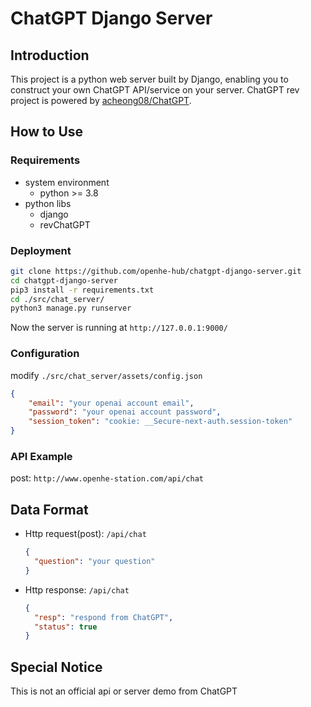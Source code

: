 # ChatGPT Django Server
## Introduction
This project is a python web server built by Django, 
enabling you to construct your own ChatGPT API/service on your server. 
ChatGPT rev project is
powered by [acheong08/ChatGPT](https://github.com/acheong08/ChatGPT).
## How to Use
### Requirements
* system environment
  * python >= 3.8    
* python libs  
  * django  
  * revChatGPT
### Deployment
```bash
git clone https://github.com/openhe-hub/chatgpt-django-server.git
cd chatgpt-django-server
pip3 install -r requirements.txt
cd ./src/chat_server/
python3 manage.py runserver
```
Now the server is running at `http://127.0.0.1:9000/`
### Configuration
modify `./src/chat_server/assets/config.json`
```json
{
    "email": "your openai account email",
    "password": "your openai account password",
    "session_token": "cookie: __Secure-next-auth.session-token"
}
```
### API Example
post: `http://www.openhe-station.com/api/chat`
## Data Format
* Http request(post): `/api/chat`
    ```json
    {
      "question": "your question"
    }
    ```
* Http response: `/api/chat`
    ```json
    {
      "resp": "respond from ChatGPT",
      "status": true  
    }
    ```
## Special Notice
This is not an official api or server demo from ChatGPT



